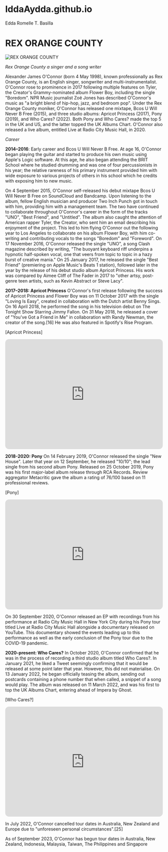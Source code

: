 # IddaAydda.github.io
Edda Romelle T. Basilla


# REX ORANGE COUNTY
![REX ORANGE COUNTY](https://i.pinimg.com/564x/b5/72/b1/b572b1af691f7ccec61f3985af65223f.jpg)


*Rex Orange County a singer and a song writer*

 Alexander James O'Connor (born 4 May 1998), known professionally as Rex Orange County, is an English singer, songwriter and multi-instrumentalist. O'Connor rose to prominence in 2017 following multiple features on Tyler, the Creator's Grammy-nominated album Flower Boy, including the single "Boredom". NPR Music journalist Zoë Jones has described O'Connor's music as "a bright blend of hip-hop, jazz, and bedroom pop".
Under the Rex Orange County moniker, O'Connor has released one mixtape, Bcos U Will Never B Free (2015), and three studio albums: Apricot Princess (2017), Pony (2019), and Who Cares? (2022). Both Pony and Who Cares? made the top 5 in the UK and US, and the latter topped the UK Albums Chart. O'Connor also released a live album, entitled Live at Radio City Music Hall, in 2020.



*Career*


**2014–2016**:
Early career and Bcos U Will Never B Free. At age 16, O'Connor began playing the guitar and started to produce his own music using Apple's Logic software. At this age, he also began attending the BRIT School where he studied drumming and was one of four percussionists in his year; the relative rareness of his primary instrument provided him with wide exposure to various projects of others in his school which he credits with exposing him to new music.

On 4 September 2015, O'Connor self-released his debut mixtape Bcos U Will Never B Free on SoundCloud and Bandcamp. Upon listening to the album, fellow English musician and producer Two Inch Punch got in touch with him, providing him with a management team. The two have continued to collaborate throughout O'Connor's career in the form of the tracks "UNO", "Best Friend", and "Untitled". The album also caught the attention of American rapper Tyler, the Creator, who sent him an email describing his enjoyment of the project. This led to him flying O'Connor out the following year to Los Angeles to collaborate on his album Flower Boy, with him co-writing and contributing vocals to the songs "Boredom" and "Foreword". On 17 November 2016, O'Connor released the single "UNO", a song Clash magazine described by writing, "The buoyant keyboard riff underpins a hypnotic half-spoken vocal, one that veers from topic to topic in a hazy burst of creative mania." On 25 January 2017, he released the single "Best Friend" (premiering on Apple Music's Beats 1 station), followed later in the year by the release of his debut studio album Apricot Princess. His work was compared by Aimee Cliff of The Fader in 2017 to "other artsy, post-genre teen artists, such as Kevin Abstract or Steve Lacy". 



**2017–2018: Apricot Princess**
O'Connor's first release following the success of Apricot Princess and Flower Boy was on 11 October 2017 with the single "Loving Is Easy", created in collaboration with the Dutch artist Benny Sings. On 16 April 2018, he performed the song in his television debut on The Tonight Show Starring Jimmy Fallon. On 31 May 2018, he released a cover of "You've Got a Friend in Me" in collaboration with Randy Newman, the creator of the song.[16] He was also featured in Spotify's Rise Program.

[Apricot Princess]

<div class="embed-spotify-list">
 <iframe style="border-radius:12px" src="https://open.spotify.com/embed/album/4DxNdQzm6cBYuSn4dCimmT?utm_source=generator&theme=0" width="100%" height="352" frameBorder="0" allowfullscreen="" allow="autoplay; clipboard-write; encrypted-media; fullscreen; picture-in-picture" loading="lazy"></iframe>

 

**2018-2020: Pony**
On 14 February 2019, O'Connor released the single "New House". Later that year on 12 September, he released "10/10"; the lead single from his second album Pony. Released on 25 October 2019, Pony was his first major-label album release through RCA Records. Review aggregator Metacritic gave the album a rating of 76/100 based on 11 professional reviews.

[Pony]

<div class="embed-spotify-list">
<iframe style="border-radius:12px" src="https://open.spotify.com/embed/album/5CNckxfLf4TCoMOoxgAU8l?utm_source=generator&theme=0" width="100%" height="352" frameBorder="0" allowfullscreen="" allow="autoplay; clipboard-write; encrypted-media; fullscreen; picture-in-picture" loading="lazy"></iframe>


 
On 30 September 2020, O'Connor released an EP with recordings from his performance at Radio City Music Hall in New York City during his Pony tour titled Live at Radio City Music Hall alongside a documentary released on YouTube. This documentary showed the events leading up to this performance as well as the early conclusion of the Pony tour due to the COVID-19 pandemic.



**2020-present: Who Cares?**
In October 2020, O'Connor confirmed that he was in the process of recording a third studio album titled Who Cares?. In January 2021, he liked a Tweet seemingly confirming that it would be released at some point later that year. However, this did not materialise. On 13 January 2022, he began officially teasing the album, sending out postcards containing a phone number that when called, a snippet of a song would play. The album was released on 11 March 2022, and was his first to top the UK Albums Chart, entering ahead of Impera by Ghost.

[Who Cares?]

<div class="embed-spotify-list">
<iframe style="border-radius:12px" src="https://open.spotify.com/embed/album/2yI4m5Yu2tl8v0It5P9WVz?utm_source=generator&theme=0" width="100%" height="352" frameBorder="0" allowfullscreen="" allow="autoplay; clipboard-write; encrypted-media; fullscreen; picture-in-picture" loading="lazy"></iframe>


In July 2022, O'Connor cancelled tour dates in Australia, New Zealand and Europe due to "unforeseen personal circumstances".[25]

As of September 2023, O'Connor has begun tour dates in Australia, New Zealand, Indonesia, Malaysia, Taiwan, The Philippines and Singapore



